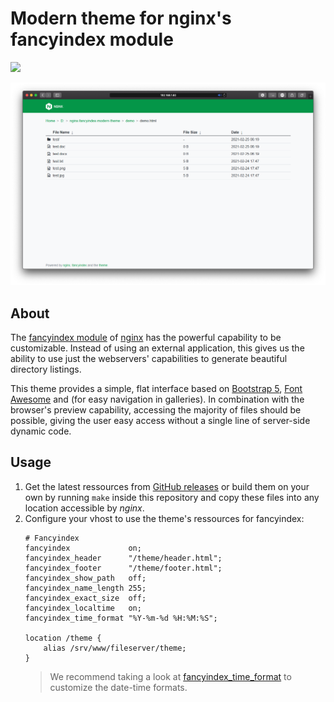 # Modern theme for nginx's fancyindex module
[![](https://img.shields.io/github/issues-raw/gonace/nginx-fancyindex-modern-theme.svg?style=flat-square)](https://github.com/gonace/nginx-fancyindex-modern-theme/issues)

![](readme/screenshot.png)


## About
The [fancyindex module](https://github.com/aperezdc/ngx-fancyindex) of
[nginx](http://nginx.org/) has the powerful capability to be customizable.
Instead of using an external application, this gives us the ability to use just the webservers' capabilities to generate beautiful directory listings.

This theme provides a simple, flat interface based on
[Bootstrap 5](https://getbootstrap.com), [Font Awesome](https://fontawesome.com)
and (for easy navigation in galleries). In combination with
the browser's preview capability, accessing the majority of files should be
possible, giving the user easy access without a single line of server-side
dynamic code.


## Usage
1. Get the latest ressources from [GitHub releases](https://github.com/gonace/nginx-fancyindex-modern-theme/releases)
   or build them on your own by running `make` inside this repository and copy
   these files into any location accessible by *nginx*.
2. Configure your vhost to use the theme's ressources for fancyindex:
    ```
    # Fancyindex
    fancyindex             on;
    fancyindex_header      "/theme/header.html";
    fancyindex_footer      "/theme/footer.html";
    fancyindex_show_path   off;
    fancyindex_name_length 255;
    fancyindex_exact_size  off;
    fancyindex_localtime   on;
    fancyindex_time_format "%Y-%m-%d %H:%M:%S";

    location /theme {
        alias /srv/www/fileserver/theme;
    }
    ```
    > We recommend taking a look at [fancyindex_time_format](https://github.com/aperezdc/ngx-fancyindex#fancyindex_time_format) to customize the date-time formats.
